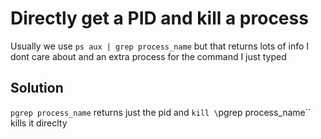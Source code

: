 # Directly get a PID and kill a process
Usually we use `ps aux | grep process_name` but that returns lots of info I dont care about and an extra process for the command I just typed

## Solution

`pgrep process_name` returns just the pid and `kill \`pgrep process_name\`` kills it direclty

